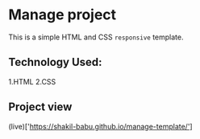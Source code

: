 # Manage project
This is a simple HTML and CSS ```responsive``` template.


## Technology Used:
1.HTML
2.CSS

## Project view
(live)['https://shakil-babu.github.io/manage-template/']